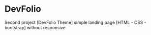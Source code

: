 # DevFolio
Second project [DevFolio Theme]
simple landing page [HTML - CSS - bootstrap]
without responsive

